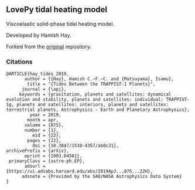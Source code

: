 ## LovePy tidal heating model

Viscoelastic solid-phase tidal heating model.

Developed by Hamish Hay.

Forked from the [original](https://github.com/hamishHay/lovepy/tree/julia_solid_body) repository.

### Citations
```
@ARTICLE{hay_tides_2019,
       author = {{Hay}, Hamish C.~F.~C. and {Matsuyama}, Isamu},
        title = "{Tides Between the TRAPPIST-1 Planets}",
      journal = {\apj},
     keywords = {gravitation, planets and satellites: dynamical evolution and stability, planets and satellites: individual: TRAPPIST-1g, planets and satellites: interiors, planets and satellites: terrestrial planets, Astrophysics - Earth and Planetary Astrophysics},
         year = 2019,
        month = apr,
       volume = {875},
       number = {1},
          eid = {22},
        pages = {22},
          doi = {10.3847/1538-4357/ab0c21},
archivePrefix = {arXiv},
       eprint = {1903.04501},
 primaryClass = {astro-ph.EP},
       adsurl = {https://ui.adsabs.harvard.edu/abs/2019ApJ...875...22H},
      adsnote = {Provided by the SAO/NASA Astrophysics Data System}
}
```

